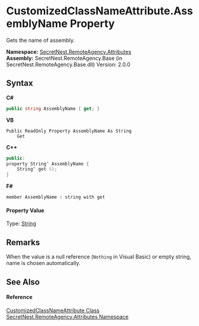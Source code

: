 # CustomizedClassNameAttribute.AssemblyName Property 
 

Gets the name of assembly.

**Namespace:**&nbsp;<a href="N_SecretNest_RemoteAgency_Attributes">SecretNest.RemoteAgency.Attributes</a><br />**Assembly:**&nbsp;SecretNest.RemoteAgency.Base (in SecretNest.RemoteAgency.Base.dll) Version: 2.0.0

## Syntax

**C#**<br />
``` C#
public string AssemblyName { get; }
```

**VB**<br />
``` VB
Public ReadOnly Property AssemblyName As String
	Get
```

**C++**<br />
``` C++
public:
property String^ AssemblyName {
	String^ get ();
}
```

**F#**<br />
``` F#
member AssemblyName : string with get

```


#### Property Value
Type: <a href="https://docs.microsoft.com/dotnet/api/system.string" target="_blank">String</a>

## Remarks
When the value is a null reference (`Nothing` in Visual Basic) or empty string, name is chosen automatically.

## See Also


#### Reference
<a href="T_SecretNest_RemoteAgency_Attributes_CustomizedClassNameAttribute">CustomizedClassNameAttribute Class</a><br /><a href="N_SecretNest_RemoteAgency_Attributes">SecretNest.RemoteAgency.Attributes Namespace</a><br />
